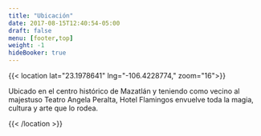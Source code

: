```yaml
---
title: "Ubicación"
date: 2017-08-15T12:40:54-05:00
draft: false
menu: [footer,top]
weight: -1
hideBooker: true
---
```

<div class="container">
   {{< location lat="23.1978641" lng="-106.4228774," zoom="16">}}
   <p>Ubicado en el centro histórico de Mazatlán y teniendo como vecino al majestuso Teatro Angela Peralta, Hotel Flamingos envuelve toda la magia, cultura y arte que lo rodea.</p>
   {{< /location >}}
</div>